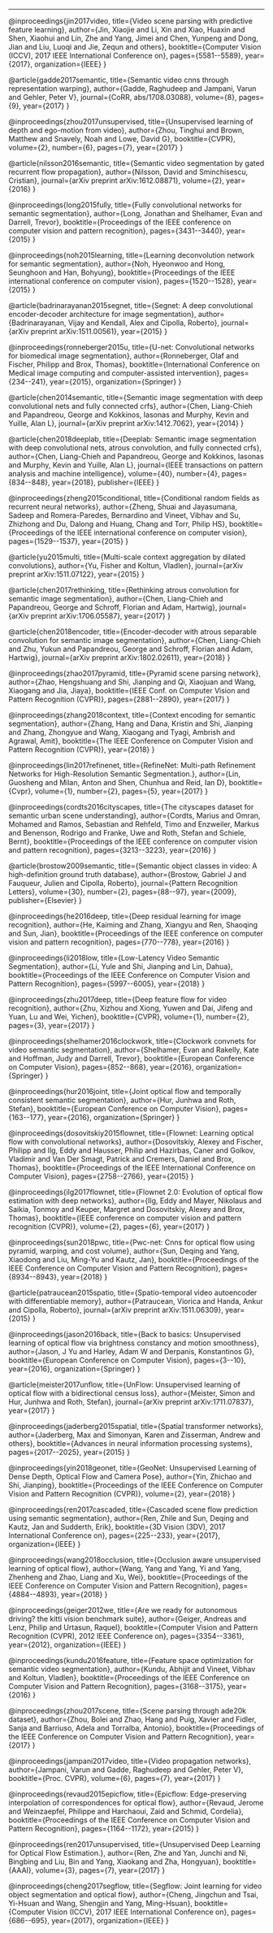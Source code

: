 ---

@inproceedings{jin2017video,
  title={Video scene parsing with predictive feature learning},
  author={Jin, Xiaojie and Li, Xin and Xiao, Huaxin and Shen, Xiaohui and Lin, Zhe and Yang, Jimei and Chen, Yunpeng and Dong, Jian and Liu, Luoqi and Jie, Zequn and others},
  booktitle={Computer Vision (ICCV), 2017 IEEE International Conference on},
  pages={5581--5589},
  year={2017},
  organization={IEEE}
}

@article{gadde2017semantic,
  title={Semantic video cnns through representation warping},
  author={Gadde, Raghudeep and Jampani, Varun and Gehler, Peter V},
  journal={CoRR, abs/1708.03088},
  volume={8},
  pages={9},
  year={2017}
}


@inproceedings{zhou2017unsupervised,
  title={Unsupervised learning of depth and ego-motion from video},
  author={Zhou, Tinghui and Brown, Matthew and Snavely, Noah and Lowe, David G},
  booktitle={CVPR},
  volume={2},
  number={6},
  pages={7},
  year={2017}
}

@article{nilsson2016semantic,
  title={Semantic video segmentation by gated recurrent flow propagation},
  author={Nilsson, David and Sminchisescu, Cristian},
  journal={arXiv preprint arXiv:1612.08871},
  volume={2},
  year={2016}
}

@inproceedings{long2015fully,
  title={Fully convolutional networks for semantic segmentation},
  author={Long, Jonathan and Shelhamer, Evan and Darrell, Trevor},
  booktitle={Proceedings of the IEEE conference on computer vision and pattern recognition},
  pages={3431--3440},
  year={2015}
}

@inproceedings{noh2015learning,
  title={Learning deconvolution network for semantic segmentation},
  author={Noh, Hyeonwoo and Hong, Seunghoon and Han, Bohyung},
  booktitle={Proceedings of the IEEE international conference on computer vision},
  pages={1520--1528},
  year={2015}
}

@article{badrinarayanan2015segnet,
  title={Segnet: A deep convolutional encoder-decoder architecture for image segmentation},
  author={Badrinarayanan, Vijay and Kendall, Alex and Cipolla, Roberto},
  journal={arXiv preprint arXiv:1511.00561},
  year={2015}
}

@inproceedings{ronneberger2015u,
  title={U-net: Convolutional networks for biomedical image segmentation},
  author={Ronneberger, Olaf and Fischer, Philipp and Brox, Thomas},
  booktitle={International Conference on Medical image computing and computer-assisted intervention},
  pages={234--241},
  year={2015},
  organization={Springer}
}

@article{chen2014semantic,
  title={Semantic image segmentation with deep convolutional nets and fully connected crfs},
  author={Chen, Liang-Chieh and Papandreou, George and Kokkinos, Iasonas and Murphy, Kevin and Yuille, Alan L},
  journal={arXiv preprint arXiv:1412.7062},
  year={2014}
}

@article{chen2018deeplab,
  title={Deeplab: Semantic image segmentation with deep convolutional nets, atrous convolution, and fully connected crfs},
  author={Chen, Liang-Chieh and Papandreou, George and Kokkinos, Iasonas and Murphy, Kevin and Yuille, Alan L},
  journal={IEEE transactions on pattern analysis and machine intelligence},
  volume={40},
  number={4},
  pages={834--848},
  year={2018},
  publisher={IEEE}
}

@inproceedings{zheng2015conditional,
  title={Conditional random fields as recurrent neural networks},
  author={Zheng, Shuai and Jayasumana, Sadeep and Romera-Paredes, Bernardino and Vineet, Vibhav and Su, Zhizhong and Du, Dalong and Huang, Chang and Torr, Philip HS},
  booktitle={Proceedings of the IEEE international conference on computer vision},
  pages={1529--1537},
  year={2015}
}

@article{yu2015multi,
  title={Multi-scale context aggregation by dilated convolutions},
  author={Yu, Fisher and Koltun, Vladlen},
  journal={arXiv preprint arXiv:1511.07122},
  year={2015}
}

@article{chen2017rethinking,
  title={Rethinking atrous convolution for semantic image segmentation},
  author={Chen, Liang-Chieh and Papandreou, George and Schroff, Florian and Adam, Hartwig},
  journal={arXiv preprint arXiv:1706.05587},
  year={2017}
}

@article{chen2018encoder,
  title={Encoder-decoder with atrous separable convolution for semantic image segmentation},
  author={Chen, Liang-Chieh and Zhu, Yukun and Papandreou, George and Schroff, Florian and Adam, Hartwig},
  journal={arXiv preprint arXiv:1802.02611},
  year={2018}
}

@inproceedings{zhao2017pyramid,
  title={Pyramid scene parsing network},
  author={Zhao, Hengshuang and Shi, Jianping and Qi, Xiaojuan and Wang, Xiaogang and Jia, Jiaya},
  booktitle={IEEE Conf. on Computer Vision and Pattern Recognition (CVPR)},
  pages={2881--2890},
  year={2017}
}

@inproceedings{zhang2018context,
  title={Context encoding for semantic segmentation},
  author={Zhang, Hang and Dana, Kristin and Shi, Jianping and Zhang, Zhongyue and Wang, Xiaogang and Tyagi, Ambrish and Agrawal, Amit},
  booktitle={The IEEE Conference on Computer Vision and Pattern Recognition (CVPR)},
  year={2018}
}

@inproceedings{lin2017refinenet,
  title={RefineNet: Multi-path Refinement Networks for High-Resolution Semantic Segmentation.},
  author={Lin, Guosheng and Milan, Anton and Shen, Chunhua and Reid, Ian D},
  booktitle={Cvpr},
  volume={1},
  number={2},
  pages={5},
  year={2017}
}

@inproceedings{cordts2016cityscapes,
  title={The cityscapes dataset for semantic urban scene understanding},
  author={Cordts, Marius and Omran, Mohamed and Ramos, Sebastian and Rehfeld, Timo and Enzweiler, Markus and Benenson, Rodrigo and Franke, Uwe and Roth, Stefan and Schiele, Bernt},
  booktitle={Proceedings of the IEEE conference on computer vision and pattern recognition},
  pages={3213--3223},
  year={2016}
}

@article{brostow2009semantic,
  title={Semantic object classes in video: A high-definition ground truth database},
  author={Brostow, Gabriel J and Fauqueur, Julien and Cipolla, Roberto},
  journal={Pattern Recognition Letters},
  volume={30},
  number={2},
  pages={88--97},
  year={2009},
  publisher={Elsevier}
}

@inproceedings{he2016deep,
  title={Deep residual learning for image recognition},
  author={He, Kaiming and Zhang, Xiangyu and Ren, Shaoqing and Sun, Jian},
  booktitle={Proceedings of the IEEE conference on computer vision and pattern recognition},
  pages={770--778},
  year={2016}
}

@inproceedings{li2018low,
  title={Low-Latency Video Semantic Segmentation},
  author={Li, Yule and Shi, Jianping and Lin, Dahua},
  booktitle={Proceedings of the IEEE Conference on Computer Vision and Pattern Recognition},
  pages={5997--6005},
  year={2018}
}

@inproceedings{zhu2017deep,
  title={Deep feature flow for video recognition},
  author={Zhu, Xizhou and Xiong, Yuwen and Dai, Jifeng and Yuan, Lu and Wei, Yichen},
  booktitle={CVPR},
  volume={1},
  number={2},
  pages={3},
  year={2017}
}

@inproceedings{shelhamer2016clockwork,
  title={Clockwork convnets for video semantic segmentation},
  author={Shelhamer, Evan and Rakelly, Kate and Hoffman, Judy and Darrell, Trevor},
  booktitle={European Conference on Computer Vision},
  pages={852--868},
  year={2016},
  organization={Springer}
}

@inproceedings{hur2016joint,
  title={Joint optical flow and temporally consistent semantic segmentation},
  author={Hur, Junhwa and Roth, Stefan},
  booktitle={European Conference on Computer Vision},
  pages={163--177},
  year={2016},
  organization={Springer}
}

@inproceedings{dosovitskiy2015flownet,
  title={Flownet: Learning optical flow with convolutional networks},
  author={Dosovitskiy, Alexey and Fischer, Philipp and Ilg, Eddy and Hausser, Philip and Hazirbas, Caner and Golkov, Vladimir and Van Der Smagt, Patrick and Cremers, Daniel and Brox, Thomas},
  booktitle={Proceedings of the IEEE International Conference on Computer Vision},
  pages={2758--2766},
  year={2015}
}

@inproceedings{ilg2017flownet,
  title={Flownet 2.0: Evolution of optical flow estimation with deep networks},
  author={Ilg, Eddy and Mayer, Nikolaus and Saikia, Tonmoy and Keuper, Margret and Dosovitskiy, Alexey and Brox, Thomas},
  booktitle={IEEE conference on computer vision and pattern recognition (CVPR)},
  volume={2},
  pages={6},
  year={2017}
}

@inproceedings{sun2018pwc,
  title={Pwc-net: Cnns for optical flow using pyramid, warping, and cost volume},
  author={Sun, Deqing and Yang, Xiaodong and Liu, Ming-Yu and Kautz, Jan},
  booktitle={Proceedings of the IEEE Conference on Computer Vision and Pattern Recognition},
  pages={8934--8943},
  year={2018}
}

@article{patraucean2015spatio,
  title={Spatio-temporal video autoencoder with differentiable memory},
  author={Patraucean, Viorica and Handa, Ankur and Cipolla, Roberto},
  journal={arXiv preprint arXiv:1511.06309},
  year={2015}
}

@inproceedings{jason2016back,
  title={Back to basics: Unsupervised learning of optical flow via brightness constancy and motion smoothness},
  author={Jason, J Yu and Harley, Adam W and Derpanis, Konstantinos G},
  booktitle={European Conference on Computer Vision},
  pages={3--10},
  year={2016},
  organization={Springer}
}

@article{meister2017unflow,
  title={UnFlow: Unsupervised learning of optical flow with a bidirectional census loss},
  author={Meister, Simon and Hur, Junhwa and Roth, Stefan},
  journal={arXiv preprint arXiv:1711.07837},
  year={2017}
}

@inproceedings{jaderberg2015spatial,
  title={Spatial transformer networks},
  author={Jaderberg, Max and Simonyan, Karen and Zisserman, Andrew and others},
  booktitle={Advances in neural information processing systems},
  pages={2017--2025},
  year={2015}
}

@inproceedings{yin2018geonet,
  title={GeoNet: Unsupervised Learning of Dense Depth, Optical Flow and Camera Pose},
  author={Yin, Zhichao and Shi, Jianping},
  booktitle={Proceedings of the IEEE Conference on Computer Vision and Pattern Recognition (CVPR)},
  volume={2},
  year={2018}
}


@inproceedings{ren2017cascaded,
  title={Cascaded scene flow prediction using semantic segmentation},
  author={Ren, Zhile and Sun, Deqing and Kautz, Jan and Sudderth, Erik},
  booktitle={3D Vision (3DV), 2017 International Conference on},
  pages={225--233},
  year={2017},
  organization={IEEE}
}

@inproceedings{wang2018occlusion,
  title={Occlusion aware unsupervised learning of optical flow},
  author={Wang, Yang and Yang, Yi and Yang, Zhenheng and Zhao, Liang and Xu, Wei},
  booktitle={Proceedings of the IEEE Conference on Computer Vision and Pattern Recognition},
  pages={4884--4893},
  year={2018}
}

@inproceedings{geiger2012we,
  title={Are we ready for autonomous driving? the kitti vision benchmark suite},
  author={Geiger, Andreas and Lenz, Philip and Urtasun, Raquel},
  booktitle={Computer Vision and Pattern Recognition (CVPR), 2012 IEEE Conference on},
  pages={3354--3361},
  year={2012},
  organization={IEEE}
}

@inproceedings{kundu2016feature,
  title={Feature space optimization for semantic video segmentation},
  author={Kundu, Abhijit and Vineet, Vibhav and Koltun, Vladlen},
  booktitle={Proceedings of the IEEE Conference on Computer Vision and Pattern Recognition},
  pages={3168--3175},
  year={2016}
}

@inproceedings{zhou2017scene,
  title={Scene parsing through ade20k dataset},
  author={Zhou, Bolei and Zhao, Hang and Puig, Xavier and Fidler, Sanja and Barriuso, Adela and Torralba, Antonio},
  booktitle={Proceedings of the IEEE Conference on Computer Vision and Pattern Recognition},
  year={2017}
}

@inproceedings{jampani2017video,
  title={Video propagation networks},
  author={Jampani, Varun and Gadde, Raghudeep and Gehler, Peter V},
  booktitle={Proc. CVPR},
  volume={6},
  pages={7},
  year={2017}
}

@inproceedings{revaud2015epicflow,
  title={Epicflow: Edge-preserving interpolation of correspondences for optical flow},
  author={Revaud, Jerome and Weinzaepfel, Philippe and Harchaoui, Zaid and Schmid, Cordelia},
  booktitle={Proceedings of the IEEE Conference on Computer Vision and Pattern Recognition},
  pages={1164--1172},
  year={2015}
}

@inproceedings{ren2017unsupervised,
  title={Unsupervised Deep Learning for Optical Flow Estimation.},
  author={Ren, Zhe and Yan, Junchi and Ni, Bingbing and Liu, Bin and Yang, Xiaokang and Zha, Hongyuan},
  booktitle={AAAI},
  volume={3},
  pages={7},
  year={2017}
}

@inproceedings{cheng2017segflow,
  title={Segflow: Joint learning for video object segmentation and optical flow},
  author={Cheng, Jingchun and Tsai, Yi-Hsuan and Wang, Shengjin and Yang, Ming-Hsuan},
  booktitle={Computer Vision (ICCV), 2017 IEEE International Conference on},
  pages={686--695},
  year={2017},
  organization={IEEE}
}
